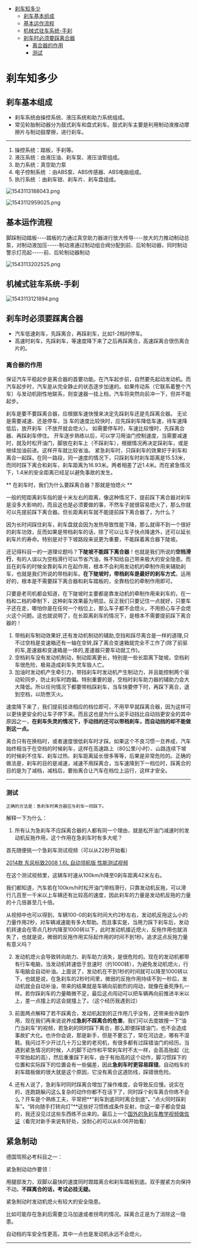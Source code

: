 <!-- TOC depthFrom:1 depthTo:6 withLinks:1 updateOnSave:1 orderedList:0 -->

- [刹车知多少](#刹车知多少)
	- [刹车基本组成](#刹车基本组成)
	- [基本运作流程](#基本运作流程)
	- [机械式驻车系统-手刹](#机械式驻车系统-手刹)
	- [刹车时必须要踩离合器](#刹车时必须要踩离合器)
		- [离合器的作用](#离合器的作用)
		- [测试](#测试)

<!-- /TOC -->
# 刹车知多少

## 刹车基本组成

* 刹车系统由操控系统、液压系统和助力系统组成。
* 常见轮胎制动器分为鼓式刹车和盘式刹车。鼓式刹车主要是利用制动液推动摩擦片与制动鼓摩擦，进行刹车。
---
1. 操控系统：踏板，手刹等。
2. 液压系统：由液压油、刹车泵、液压油管组成。
3. 助力系统：真空助力泵
4. 电子控制系统 ：由ABS泵、ABS传感器、ABS电脑组成。
5. 执行系统 ：由刹车钳、刹车片、刹车盘组成。

![1543113188043.png](image/1543113188043.png)

![1543112959025.png](image/1543112959025.png)

## 基本运作流程

脚踩制动踏板----踏板的力通过真空助力器进行放大传导----放大的力推动制动总泵，对制动液加压-----制动液通过制动组合阀分配到前、后轮制动器，同时制动警示灯亮起-----前、后轮制动器制动

![1543113202525.png](image/1543113202525.png)



## 机械式驻车系统-手刹

![1543113121894.png](image/1543113121894.png)


## 刹车时必须要踩离合器

* 汽车低速刹车，先踩离合，再踩刹车，比如1-2档时停车。
* 高速时刹车，先踩刹车，等速度降下来了之后再踩离合，高速踩离合很伤离合片的。

### 离合器的作用

保证汽车平稳起步是离合器的首要功能。在汽车起步前，自然要先起动发动机。而汽车起步时，汽车是从完全静止的状态逐步加速的。如果传动系（它联系着整个汽车）与发动机刚性地联系，则变速器一挂上档，汽车将突然向前冲一下，但并不能起步。

刹车是要不要踩离合器，应根据车速快慢来决定先踩刹车还是先踩离合器。 无论是需要减速、还是停车，当 车的速度比较快时，应先踩刹车降低车速，待车速降低后，放开刹车（不放开就会熄火）。 如需要停车时，车速比较慢时，先踩离合器、再踩刹车停住。 开车逐步熟练以后，可以学习用油门控制速度，当需要减速时，就及时松开油门，脚放在刹车上（不踩刹车），根据情况再决定踩刹车，或是继续加油前进。这样开车就比较省油。
紧急刹车时，只踩刹车的效果好于刹车和离合一起踩。在同一路段，同一速度的情况下，只踩刹车时刹车距离是15.53米，而同时踩下离合和刹车，刹车距离为16.93米。两者相差了近1.4米。而在紧急情况下，1.4米的安全距离已经足以避免事故的发生。

** 在刹车时，我们为什么要踩离合器？那就是怕熄火 **

一般的短距离刹车指的是十米左右的距离，像这种情况下，提前踩下离合器对刹车是没多大影响的，而且这也是必须要做的事，不然车子就很容易熄火了，那么你就可以先提前踩下离合器。但长距离刹车就不能提前踩下离合器了，为什么？

因为长时间踩住刹车，刹车盘就会因为发热导致性能下降，那么就得不到一个很好的刹车功效，反而如果是带档刹车的话，除了可以让车子快点降速外，还可以延长刹车片的寿命。特别是对于下坡路段来说更为重要，不能踩着离合器下陡坡。

还记得科目一的一道理论题吗？**下陡坡不能踩下离合器**！也就是我们所说的**空档滑行**，有的人误以为空档滑行可以节省汽油，殊不知给自己带来极大的安全隐患。而且在刹车的时候全靠刹车片在起作用，根本不会利用发动机的牵制作用来辅助刹车，也就是我们所说的带档刹车。**在下陡坡时，带档刹车是最好的刹车方式**，运用好的，根本是不需要踩下离合器和刹车踏板的，全靠档位的牵制作用即可。

只要是老司机都会知道，在下陡坡时主要都是靠发动机的牵制作用来刹车的，在一档和二档的牵制下，这种刹车效果最为明显。反正我们只要记住一点就好，只要车子还在走，哪怕你是在任何一个档位上，那么车子都不会熄火，不用担心车子会熄火这个问题。这也就说明了，在长距离刹车的情况下，是根本不需要提前踩下离合器的！

1. 带档刹车制动效果好,还有发动机制动的辅助,空挡和踩尽离合是一样的道理,只不过空档是变速箱还有一轴在空转,踩了离合变速箱就完全不工作了(除了前驱的车,差速器和变速箱是一体的,差速器只要车动就工作)。
2. 空档刹车没有发动机制动，制动距离更长，特别是一些长距离下陡坡。空档刹车很危险，极易造成刹车失灵车毁人亡。
3. 加油时发动机产生牵引力，带挡刹车时发动机产生制动力，并且能控制两个驱动轮同步，防止刹车时跑偏。特别重要的是，空档时刹车助力器的辅助力会大大降低。所以任何情况下都要带档踩刹车，当车快要停下时，再踩下离合，退到空档，以防憋灭火。

速度降下来了，我们提前挂进相应的档位即可，不用早早就踩离合器，因为这样可以更快更安全的让车子停下来。而且这也是为什么说手动挡比自动挡更安全的其中原因之一，**在刹车失灵的情况下，手动挡的还可以带档刹车，而自动挡的却不能做到这一点。**

离合只有在换档时，或者速度很低刹车时才踩。如果这个不良习惯一旦养成，汽车始终相当于在空档的时候刹车，这样在高速路上（80公里/小时）、山路连续下坡的时候刹不住车、刹车过热、刹车距离延长很多等等，后果是非常危险的。正确的做法是，刹车的目的是减速，减速不用踩离合，当车速降到下一档位时，踩离合的目的是为了减档，减档后，要抬离合让汽车在档位上运行，这样才安全。

---

### 测试

```
正确的方法是：急刹车时离合器应与刹车一同踩下。
```

解释一下为什么：

1. 所有认为急刹车不应踩离合器的人都有同一个理由，就是松开油门减速时的发动机反拖作用，这个作用在急刹车时有多大呢？

首先随便挑一个急刹车测试视频（可以从22秒开始看）

[2014款 东风标致2008 1.6L 自动领航版 性能测试视频](http://v.youku.com/v_show/id_XNzM1MzEwMjQ0.html)            

在这个测试视频里，这辆车时速从100km/h降至0刹车距离42米左右。

我们都知道，汽车若在100km/h时松开油门带档滑行，只靠发动机反拖，可以滑行几百至一千米以上车辆还有比较高的速度，因此刹车的力量是发动机反拖的力量的十几倍甚至几十倍。

从视频中也可以得到，车辆100-0的刹车时间大约2秒左右，发动机反拖这么小的力量作用2秒，对车辆减速能有多大帮助。而且事实是，当用力踩下刹车后，发动机转速会在零点几秒内降至1000转以下，此时发动机接近熄火，反拖作用也就消失了，也就是说，微弱的反拖作用实际起作用的时间不到1秒。追求这点反拖力量有意义吗？

2. 发动机熄火会导致转向助力、刹车助力消失，是很危险的。现在的发动机都带有行车电脑，当发动机转速低于怠速时（约1000转），为避免发动机熄火，行车电脑会自动补油。上面说了，发动机在不到1秒的时间就可以降至1000转以下，也就是说，在急刹车的2秒时间里，微弱的反拖作用持续不到一秒后，发动机就会自动补油，带来的结果就是车辆向前剧烈的闯动，就像在垂死挣扎一样。若你踩刹车的力量略微不足，最后这点闯动可以把车辆再向前推进半米以上，差一点撞上的这会就撞上了。（这个经历我遇到过）

3. 前面两点解释了若不踩离合，发动机起到的正作用几乎没有，还带来些许副作用，现在我们再来说说养成**急刹不踩离合的危害**。我们可以去度娘搜一下“油门当刹车”的视频，若急刹的同时踩下离合，那么即便踩错油门，也不会造成事故扩大化。也许你会说，那是新手，但是不要忘了，常在河边走，哪有不湿鞋。我问过不少开过几十万公里的老司机，有很多都有过踩错油门的经历。当遇到紧急情况的时候，人的脚下动作和平常刹车时不太一样，会高高抬起（比平常抬起的高），然后重重踩下刹车，由于有抬高的这个动作，脚习惯踩下的位置和实际踩下的位置会有一些偏差，因此**急刹车时更容易踩错**。自动档车的刹车踏板做的很大就是这个原因，它没有离合这道防线，踩错很危险。

4. 还有人说了，急刹车时同时踩离合增加了操作难度，会导致反应慢。说实在的，连跑跳躲闪这么复杂的动作你都不在话下了，同时踩个刹车离合你练不会么？开车是个熟练工夫，平常把**“刹车到底同时离合到底”**、**“点火同时踩刹车”**、**“转向随手打转向灯”**这些好习惯练成条件反射，你这一辈子都会受益的，我还没见过这些东西练不出来的。最后上一个[国外的急刹车教学视频做佐证](http://v.youku.com/v_show/id_XNTU5MjI4OTY=.html)（看完对新手来说有好处，没耐心的可以从6:06开始看）

## 紧急制动

德国驾照必考科目之一：

紧急制动动作要领：

用腿部发力，双脚以最快的速度同时蹬踏离合和刹车踏板到底。双手握紧方向保持不动。**不踩离合的话，考试必挂无疑。**

紧急制动时发动机熄火有较大的安全隐患。

比如可能存在急刹后需要立马加速或者拐弯的情况。踩离合正是为了消除这一隐患。

自动档的车安全性更高，其中一点也是发动机永远不会熄火。




---
